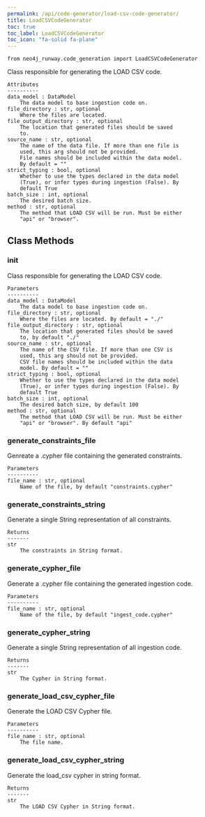 ```yaml
---
permalink: /api/code-generator/load-csv-code-generator/
title: LoadCSVCodeGenerator
toc: true
toc_label: LoadCSVCodeGenerator
toc_icon: "fa-solid fa-plane"
---
```


    from neo4j_runway.code_generation import LoadCSVCodeGenerator


 Class responsible for generating the LOAD CSV code.

    Attributes
    ----------
    data_model : DataModel
        The data model to base ingestion code on.
    file_directory : str, optional
        Where the files are located.
    file_output_directory : str, optional
        The location that generated files should be saved
        to.
    source_name : str, optional
        The name of the data file. If more than one file is
        used, this arg should not be provided.
        File names should be included within the data model.
        By default = ""
    strict_typing : bool, optional
        Whether to use the types declared in the data model
        (True), or infer types during ingestion (False). By
        default True
    batch_size : int, optional
        The desired batch size.
    method : str, optional
        The method that LOAD CSV will be run. Must be either
        "api" or "browser".



## Class Methods


### __init__
Class responsible for generating the LOAD CSV code.

    Parameters
    ----------
    data_model : DataModel
        The data model to base ingestion code on.
    file_directory : str, optional
        Where the files are located. By default = "./"
    file_output_directory : str, optional
        The location that generated files should be saved
        to, by default "./"
    source_name : str, optional
        The name of the CSV file. If more than one CSV is
        used, this arg should not be provided.
        CSV file names should be included within the data
        model. By default = ""
    strict_typing : bool, optional
        Whether to use the types declared in the data model
        (True), or infer types during ingestion (False). By
        default True
    batch_size : int, optional
        The desired batch size, by default 100
    method : str, optional
        The method that LOAD CSV will be run. Must be either
        "api" or "browser". By default "api"


### generate_constraints_file
Genreate a .cypher file containing the generated
        constraints.

    Parameters
    ----------
    file_name : str, optional
        Name of the file, by default "constraints.cypher"


### generate_constraints_string
Generate a single String representation of all
        constraints.

    Returns
    -------
    str
        The constraints in String format.


### generate_cypher_file
Generate a .cypher file containing the generated
        ingestion code.

    Parameters
    ----------
    file_name : str, optional
        Name of the file, by default "ingest_code.cypher"


### generate_cypher_string
Generate a single String representation of all ingestion
        code.

    Returns
    -------
    str
        The Cypher in String format.


### generate_load_csv_cypher_file
Generate the LOAD CSV Cypher file.

    Parameters
    ----------
    file_name : str, optional
        The file name.


### generate_load_csv_cypher_string
Generate the load_csv cypher in string format.

    Returns
    -------
    str
        The LOAD CSV Cypher in String format.
